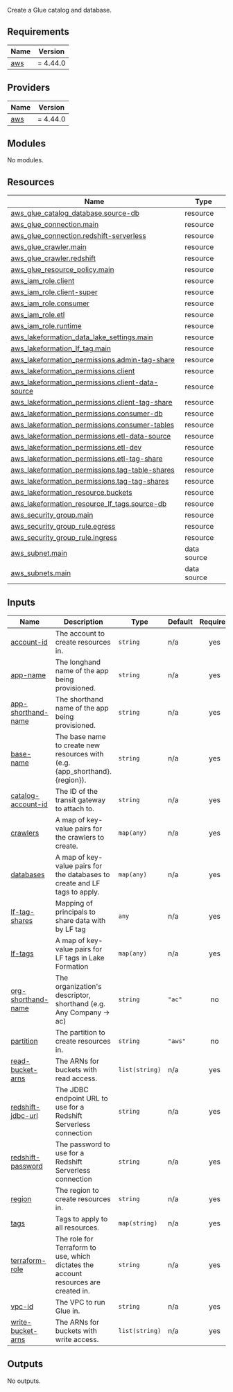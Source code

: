 Create a Glue catalog and database.

## Requirements

| Name | Version |
|------|---------|
| <a name="requirement_aws"></a> [aws](#requirement\_aws) | = 4.44.0 |

## Providers

| Name | Version |
|------|---------|
| <a name="provider_aws"></a> [aws](#provider\_aws) | = 4.44.0 |

## Modules

No modules.

## Resources

| Name | Type |
|------|------|
| [aws_glue_catalog_database.source-db](https://registry.terraform.io/providers/hashicorp/aws/4.44.0/docs/resources/glue_catalog_database) | resource |
| [aws_glue_connection.main](https://registry.terraform.io/providers/hashicorp/aws/4.44.0/docs/resources/glue_connection) | resource |
| [aws_glue_connection.redshift-serverless](https://registry.terraform.io/providers/hashicorp/aws/4.44.0/docs/resources/glue_connection) | resource |
| [aws_glue_crawler.main](https://registry.terraform.io/providers/hashicorp/aws/4.44.0/docs/resources/glue_crawler) | resource |
| [aws_glue_crawler.redshift](https://registry.terraform.io/providers/hashicorp/aws/4.44.0/docs/resources/glue_crawler) | resource |
| [aws_glue_resource_policy.main](https://registry.terraform.io/providers/hashicorp/aws/4.44.0/docs/resources/glue_resource_policy) | resource |
| [aws_iam_role.client](https://registry.terraform.io/providers/hashicorp/aws/4.44.0/docs/resources/iam_role) | resource |
| [aws_iam_role.client-super](https://registry.terraform.io/providers/hashicorp/aws/4.44.0/docs/resources/iam_role) | resource |
| [aws_iam_role.consumer](https://registry.terraform.io/providers/hashicorp/aws/4.44.0/docs/resources/iam_role) | resource |
| [aws_iam_role.etl](https://registry.terraform.io/providers/hashicorp/aws/4.44.0/docs/resources/iam_role) | resource |
| [aws_iam_role.runtime](https://registry.terraform.io/providers/hashicorp/aws/4.44.0/docs/resources/iam_role) | resource |
| [aws_lakeformation_data_lake_settings.main](https://registry.terraform.io/providers/hashicorp/aws/4.44.0/docs/resources/lakeformation_data_lake_settings) | resource |
| [aws_lakeformation_lf_tag.main](https://registry.terraform.io/providers/hashicorp/aws/4.44.0/docs/resources/lakeformation_lf_tag) | resource |
| [aws_lakeformation_permissions.admin-tag-share](https://registry.terraform.io/providers/hashicorp/aws/4.44.0/docs/resources/lakeformation_permissions) | resource |
| [aws_lakeformation_permissions.client](https://registry.terraform.io/providers/hashicorp/aws/4.44.0/docs/resources/lakeformation_permissions) | resource |
| [aws_lakeformation_permissions.client-data-source](https://registry.terraform.io/providers/hashicorp/aws/4.44.0/docs/resources/lakeformation_permissions) | resource |
| [aws_lakeformation_permissions.client-tag-share](https://registry.terraform.io/providers/hashicorp/aws/4.44.0/docs/resources/lakeformation_permissions) | resource |
| [aws_lakeformation_permissions.consumer-db](https://registry.terraform.io/providers/hashicorp/aws/4.44.0/docs/resources/lakeformation_permissions) | resource |
| [aws_lakeformation_permissions.consumer-tables](https://registry.terraform.io/providers/hashicorp/aws/4.44.0/docs/resources/lakeformation_permissions) | resource |
| [aws_lakeformation_permissions.etl-data-source](https://registry.terraform.io/providers/hashicorp/aws/4.44.0/docs/resources/lakeformation_permissions) | resource |
| [aws_lakeformation_permissions.etl-dev](https://registry.terraform.io/providers/hashicorp/aws/4.44.0/docs/resources/lakeformation_permissions) | resource |
| [aws_lakeformation_permissions.etl-tag-share](https://registry.terraform.io/providers/hashicorp/aws/4.44.0/docs/resources/lakeformation_permissions) | resource |
| [aws_lakeformation_permissions.tag-table-shares](https://registry.terraform.io/providers/hashicorp/aws/4.44.0/docs/resources/lakeformation_permissions) | resource |
| [aws_lakeformation_permissions.tag-tag-shares](https://registry.terraform.io/providers/hashicorp/aws/4.44.0/docs/resources/lakeformation_permissions) | resource |
| [aws_lakeformation_resource.buckets](https://registry.terraform.io/providers/hashicorp/aws/4.44.0/docs/resources/lakeformation_resource) | resource |
| [aws_lakeformation_resource_lf_tags.source-db](https://registry.terraform.io/providers/hashicorp/aws/4.44.0/docs/resources/lakeformation_resource_lf_tags) | resource |
| [aws_security_group.main](https://registry.terraform.io/providers/hashicorp/aws/4.44.0/docs/resources/security_group) | resource |
| [aws_security_group_rule.egress](https://registry.terraform.io/providers/hashicorp/aws/4.44.0/docs/resources/security_group_rule) | resource |
| [aws_security_group_rule.ingress](https://registry.terraform.io/providers/hashicorp/aws/4.44.0/docs/resources/security_group_rule) | resource |
| [aws_subnet.main](https://registry.terraform.io/providers/hashicorp/aws/4.44.0/docs/data-sources/subnet) | data source |
| [aws_subnets.main](https://registry.terraform.io/providers/hashicorp/aws/4.44.0/docs/data-sources/subnets) | data source |

## Inputs

| Name | Description | Type | Default | Required |
|------|-------------|------|---------|:--------:|
| <a name="input_account-id"></a> [account-id](#input\_account-id) | The account to create resources in. | `string` | n/a | yes |
| <a name="input_app-name"></a> [app-name](#input\_app-name) | The longhand name of the app being provisioned. | `string` | n/a | yes |
| <a name="input_app-shorthand-name"></a> [app-shorthand-name](#input\_app-shorthand-name) | The shorthand name of the app being provisioned. | `string` | n/a | yes |
| <a name="input_base-name"></a> [base-name](#input\_base-name) | The base name to create new resources with (e.g. {app\_shorthand}.{region}). | `string` | n/a | yes |
| <a name="input_catalog-account-id"></a> [catalog-account-id](#input\_catalog-account-id) | The ID of the transit gateway to attach to. | `string` | n/a | yes |
| <a name="input_crawlers"></a> [crawlers](#input\_crawlers) | A map of key-value pairs for the crawlers to create. | `map(any)` | n/a | yes |
| <a name="input_databases"></a> [databases](#input\_databases) | A map of key-value pairs for the databases to create and LF tags to apply. | `map(any)` | n/a | yes |
| <a name="input_lf-tag-shares"></a> [lf-tag-shares](#input\_lf-tag-shares) | Mapping of principals to share data with by LF tag | `any` | n/a | yes |
| <a name="input_lf-tags"></a> [lf-tags](#input\_lf-tags) | A map of key-value pairs for LF tags in Lake Formation | `map(any)` | n/a | yes |
| <a name="input_org-shorthand-name"></a> [org-shorthand-name](#input\_org-shorthand-name) | The organization's descriptor, shorthand (e.g. Any Company -> ac) | `string` | `"ac"` | no |
| <a name="input_partition"></a> [partition](#input\_partition) | The partition to create resources in. | `string` | `"aws"` | no |
| <a name="input_read-bucket-arns"></a> [read-bucket-arns](#input\_read-bucket-arns) | The ARNs for buckets with read access. | `list(string)` | n/a | yes |
| <a name="input_redshift-jdbc-url"></a> [redshift-jdbc-url](#input\_redshift-jdbc-url) | The JDBC endpoint URL to use for a Redshift Serverless connection | `string` | n/a | yes |
| <a name="input_redshift-password"></a> [redshift-password](#input\_redshift-password) | The password to use for a Redshift Serverless connection | `string` | n/a | yes |
| <a name="input_region"></a> [region](#input\_region) | The region to create resources in. | `string` | n/a | yes |
| <a name="input_tags"></a> [tags](#input\_tags) | Tags to apply to all resources. | `map(string)` | n/a | yes |
| <a name="input_terraform-role"></a> [terraform-role](#input\_terraform-role) | The role for Terraform to use, which dictates the account resources are created in. | `string` | n/a | yes |
| <a name="input_vpc-id"></a> [vpc-id](#input\_vpc-id) | The VPC to run Glue in. | `string` | n/a | yes |
| <a name="input_write-bucket-arns"></a> [write-bucket-arns](#input\_write-bucket-arns) | The ARNs for buckets with write access. | `list(string)` | n/a | yes |

## Outputs

No outputs.
